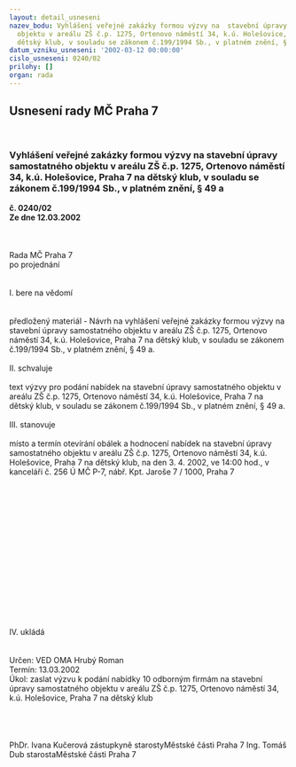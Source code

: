 ```yaml
---
layout: detail_usneseni
nazev_bodu: Vyhlášení veřejné zakázky formou výzvy na  stavební úpravy samostatného
  objektu v areálu ZŠ č.p. 1275, Ortenovo náměstí 34, k.ú. Holešovice, Praha 7 na
  dětský klub, v souladu se zákonem č.199/1994 Sb., v platném znění, § 49 a
datum_vzniku_usneseni: '2002-03-12 00:00:00'
cislo_usneseni: 0240/02
prilohy: []
organ: rada
---
```

<div id="ucUsn_pList" class="usn">
	<span><h2>Usnesení rady MČ Praha 7 </h2>
<br></span><div class="standBody">
<span><h3>Vyhlášení veřejné zakázky formou výzvy na  stavební úpravy samostatného objektu v areálu ZŠ č.p. 1275, Ortenovo náměstí 34, k.ú. Holešovice, Praha 7 na dětský klub, v souladu se zákonem č.199/1994 Sb., v platném znění, § 49 a</h3></span><div class="center">
		<strong>č. 0240/02</strong><br>
	</div>
<div class="center">
		<strong>Ze dne 12.03.2002</strong><br><br>
	</div>
<br><br>Rada MČ Praha 7<br>po projednání<br><br><br>I.	bere na vědomí<br><br> <br>předložený materiál - Návrh na vyhlášení veřejné zakázky formou výzvy na  stavební úpravy samostatného objektu v areálu ZŠ č.p. 1275, Ortenovo náměstí 34, k.ú. Holešovice, Praha 7 na dětský klub, v souladu se zákonem č.199/1994 Sb., v platném znění, § 49 a.<br><br>II.	schvaluje <br><br>text výzvy pro podání nabídek na stavební úpravy samostatného objektu v areálu ZŠ č.p. 1275, Ortenovo náměstí 34, k.ú. Holešovice, Praha 7 na dětský klub, v souladu se zákonem č.199/1994 Sb., v platném znění, § 49 a.<br><br>III.	stanovuje <br><br>místo a termín otevírání obálek a hodnocení nabídek na stavební úpravy samostatného objektu v areálu ZŠ č.p. 1275, Ortenovo náměstí 34, k.ú. Holešovice, Praha 7 na dětský klub, na den 3. 4. 2002, ve 14:00 hod., v kanceláři č. 256 Ú MČ P-7, nábř. Kpt. Jaroše 7 / 1000, Praha 7<br><br><br><br><br><br><br><br><br><br><br><br><br><br><br><br><br>IV.	ukládá <br><br> <br>Určen:	VED OMA Hrubý Roman<br>Termín: 13.03.2002<br>Úkol:	zaslat výzvu k podání nabídky 10 odborným firmám na  stavební úpravy samostatného objektu v areálu ZŠ č.p. 1275, Ortenovo náměstí 34, k.ú. Holešovice, Praha 7 na dětský klub<br> <br><br> <br>	<br>PhDr. Ivana Kučerová zástupkyně starostyMěstské části Praha 7	Ing. Tomáš Dub starostaMěstské části Praha 7<br>	<br><br>
</div>
</div>